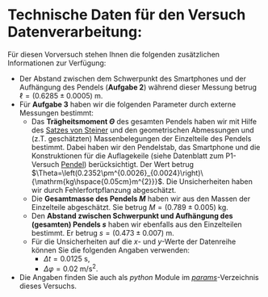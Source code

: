 # Technische Daten für den Versuch Datenverarbeitung:

Für diesen Vorversuch stehen Ihnen die folgenden zusätzlichen Informationen zur Verfügung:

- Der Abstand zwischen dem Schwerpunkt des Smartphones und der Aufhängung des Pendels (**Aufgabe 2**) während dieser Messung betrug $\ell=(0.6285\pm0.0005)\ {\mathrm{m}}$.
- Für **Aufgabe 3** haben wir die folgenden Parameter durch externe Messungen bestimmt: 
  - Das **Trägheitsmoment $\Theta$** des gesamten Pendels haben wir mit Hilfe des [Satzes von Steiner](https://de.wikipedia.org/wiki/Steinerscher_Satz) und den geometrischen Abmessungen und (z.T. geschätzten) Massenbelegungen der Einzelteile des Pendels bestimmt. Dabei haben wir den Pendelstab, das Smartphone und die Konstruktionen für die Auflagekeile (siehe Datenblatt zum P1-Versuch [Pendel](https://gitlab.kit.edu/kit/etp-lehre/p1-praktikum/students/-/tree/main/Pendel)) berücksichtigt. Der Wert betrug $\Theta=\left(0.2352\pm^{0.0026}_{0.0024}\right)\ {\mathrm{kg\hspace{0.05cm}m^{2}}}$. Die Unsicherheiten haben wir durch Fehlerfortpflanzung abgeschätzt. 
  - Die **Gesamtmasse des Pendels $M$** haben wir aus den Massen der Einzelteile abgeschätzt. Sie betrug $M=\left(0.789\pm0.005\right)\ {\mathrm{kg}}$.
  - Den **Abstand zwischen Schwerpunkt und Aufhängung des (gesamten) Pendels $s$** haben wir ebenfalls aus den Einzelteilen bestimmt. Er betrug $s=\left(0.473\pm0.007\right)\ {\mathrm{m}}$.
  - Für die Unsicherheiten auf die $x$- und $y$-Werte der Datenreihe können Sie die folgenden Angaben verwenden: 
    - $\Delta t = 0.0125\ \mathrm{s}$,
    - $\Delta\varphi = 0.02\ \mathrm{m/s^{2}}$.
- Die Angaben finden Sie auch als *python* Module im [*params*](https://gitlab.kit.edu/kit/etp-lehre/p1-praktikum/students/-/tree/main/Datenverarbeitung/params)-Verzeichnis dieses Versuchs.
